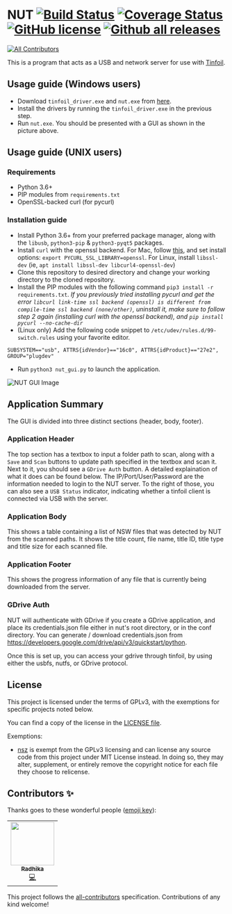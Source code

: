 # NUT [![Build Status](https://github.com/blawar/nut/workflows/CI/badge.svg)](https://github.com/blawar/nut/actions?query=workflow%3ACI) [![Coverage Status](https://coveralls.io/repos/github/blawar/nut/badge.svg?branch=master&dummy=unused)](https://coveralls.io/github/blawar/nut?branch=master) [![GitHub license](https://img.shields.io/github/license/blawar/nut.svg)](https://github.com/blawar/nut/blob/master/LICENSE) [![Github all releases](https://img.shields.io/github/downloads/blawar/nut/total.svg)](https://GitHub.com/blawar/nut/releases/)
<!-- ALL-CONTRIBUTORS-BADGE:START - Do not remove or modify this section -->
[![All Contributors](https://img.shields.io/badge/all_contributors-1-orange.svg?style=flat-square)](#contributors-)
<!-- ALL-CONTRIBUTORS-BADGE:END -->
This is a program that acts as a USB and network server for use with [Tinfoil](https://tinfoil.io/Download).

## Usage guide (Windows users)
* Download `tinfoil_driver.exe` and `nut.exe` from [here](https://github.com/blawar/nut/releases/latest).
* Install the drivers by running the `tinfoil_driver.exe` in the previous step.
* Run `nut.exe`. You should be presented with a GUI as shown in the picture above.

## Usage guide (UNIX users)
### Requirements
* Python 3.6+
* PIP modules from `requirements.txt`
* OpenSSL-backed curl (for pycurl)

### Installation guide
* Install Python 3.6+ from your preferred package manager, along with the `libusb`, `python3-pip` & `python3-pyqt5` packages.
* Install `curl` with the openssl backend. For Mac, follow [this](https://blog.birkhoff.me/switching-to-the-openssl-version-of-curl/), and set install options: `export PYCURL_SSL_LIBRARY=openssl`. For Linux, install `libssl-dev` (ie, `apt install libssl-dev libcurl4-openssl-dev`)
* Clone this repository to desired directory and change your working directory to the cloned repository.
* Install the PIP modules with the following command `pip3 install -r requirements.txt`. *If you previously tried installing pycurl and get the error `libcurl link-time ssl backend (openssl) is different from compile-time ssl backend (none/other)`, uninstall it, make sure to follow step 2 again (installing curl with the openssl backend), and `pip install pycurl --no-cache-dir`*
* (Linux only) Add the following code snippet to `/etc/udev/rules.d/99-switch.rules` using your favorite editor.
```
SUBSYSTEM=="usb", ATTRS{idVendor}=="16c0", ATTRS{idProduct}=="27e2", GROUP="plugdev"
```
* Run `python3 nut_gui.py` to launch the application.

![NUT GUI Image](./images/nutserver.png)

## Application Summary
The GUI is divided into three distinct sections (header, body, footer).

### Application Header
The top section has a textbox to input a folder path to scan, along with a `Save` and `Scan` buttons to update path specified in the textbox and scan it. Next to it, you should see a `GDrive Auth` button. A detailed explaination of what it does can be found below. The IP/Port/User/Password are the information needed to login to the NUT server. To the right of those, you can also see a `USB Status` indicator, indicating whether a tinfoil client is connected via USB with the server.

### Application Body
This shows a table containing a list of NSW files that was detected by NUT from the scanned paths. It shows the title count, file name, title ID, title type and title size for each scanned file.

### Application Footer
This shows the progress information of any file that is currently being downloaded from the server.

### GDrive Auth
NUT will authenticate with GDrive if you create a GDrive application, and place its credentials.json file either in nut's root directory, or in the conf directory. You can generate / download credentials.json from https://developers.google.com/drive/api/v3/quickstart/python.

Once this is set up, you can access your gdrive through tinfoil, by using either the usbfs, nutfs, or GDrive protocol.

## License
This project is licensed under the terms of GPLv3, with the exemptions for specific projects noted below.

You can find a copy of the license in the [LICENSE file](./LICENSE).

Exemptions:
* [nsz](https://github.com/nicoboss/nsz) is exempt from the GPLv3 licensing and can license any source code from this project under MIT License instead. In doing so, they may alter, supplement, or entirely remove the copyright notice for each file they choose to relicense.

## Contributors ✨

Thanks goes to these wonderful people ([emoji key](https://allcontributors.org/docs/en/emoji-key)):

<!-- ALL-CONTRIBUTORS-LIST:START - Do not remove or modify this section -->
<!-- prettier-ignore-start -->
<!-- markdownlint-disable -->
<table>
  <tr>
    <td align="center"><a href="https://github.com/96RadhikaJadhav"><img src="https://avatars2.githubusercontent.com/u/56536997?v=4?s=100" width="100px;" alt=""/><br /><sub><b>Radhika</b></sub></a><br /><a href="https://github.com/blawar/nut/commits?author=96RadhikaJadhav" title="Code">💻</a></td>
  </tr>
</table>

<!-- markdownlint-restore -->
<!-- prettier-ignore-end -->

<!-- ALL-CONTRIBUTORS-LIST:END -->

This project follows the [all-contributors](https://github.com/all-contributors/all-contributors) specification. Contributions of any kind welcome!